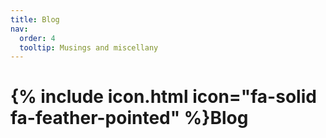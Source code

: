 ```yaml
---
title: Blog
nav:
  order: 4
  tooltip: Musings and miscellany
---
```


# {% include icon.html icon="fa-solid fa-feather-pointed" %}Blog

